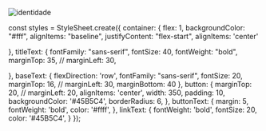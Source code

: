 ![identidade](https://user-images.githubusercontent.com/91069587/198838530-722d72d7-1e56-417f-b080-ec283a34efc5.jpg)

const styles = StyleSheet.create({
  container: {
    flex: 1,
    backgroundColor: "#fff",
    alignItems: "baseline",
    justifyContent: "flex-start",
    alignItems: 'center'
    
  },
  titleText: {
    fontFamily: "sans-serif",
    fontSize: 40,
    fontWeight: "bold",
    marginTop: 35,
    // marginLeft: 30,

  },
  baseText: {
    flexDirection: 'row',
    fontFamily: "sans-serif",
    fontSize: 20,
    marginTop: 16,
    // marginLeft: 30,
    marginBottom: 40
  },
  button: {
    marginTop: 20,
    // marginLeft: 20,
    alignItems: 'center',
    width: 350,
    padding: 10,
    backgroundColor: '#45B5C4',
    borderRadius: 6,
  },
  buttonText: {
    margin: 5,
    fontWeight: 'bold',
    color: '#ffff',
  }, 
  linkText: {
    fontWeight: 'bold',
    fontSize: 20,
    color: '#45B5C4',
  }
});

